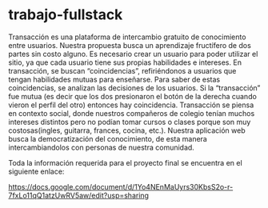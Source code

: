 # trabajo-fullstack
Transacción es una plataforma de intercambio gratuito de conocimiento entre usuarios.
Nuestra propuesta busca un aprendizaje fructífero de dos partes sin costo alguno. Es necesario crear un usuario para poder utilizar el sitio, ya que cada usuario tiene sus propias habilidades e intereses. 
En transacción, se buscan “coincidencias”, refiriéndonos a usuarios que tengan habilidades mutuas para enseñarse. Para saber de estas coincidencias, se analizan las decisiones de los usuarios. Si la “transacción” fue mutua (es decir que los dos presionaron el botón de la derecha cuando vieron el perfil del otro) entonces hay coincidencia.
Transacción se piensa en contexto social, donde nuestros compañeros de colegio tenían muchos intereses distintos pero no podían tomar cursos o clases porque son muy costosas(ingles, guitarra, frances, cocina, etc.). Nuestra aplicación web busca la democratización del conocimiento, de esta manera intercambiandolos con personas de nuestra comunidad.


Toda la información requerida para el proyecto final se encuentra en el siguiente enlace:

https://docs.google.com/document/d/1Yo4NEnMaUyrs30KbsS2o-r-7fxLo11qQ1atzUwRV5aw/edit?usp=sharing 
